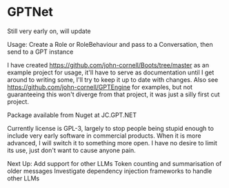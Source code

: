 # GPTNet
Still very early on, will update

Usage: Create a Role or RoleBehaviour and pass to a Conversation, then send to a GPT instance

I have created https://github.com/john-cornell/Boots/tree/master as an example project for usage, it'll have to serve as documentation until I get around to writing some, I'll try to keep it up to date with changes. Also see https://github.com/john-cornell/GPTEngine for examples, but not guaranteeing this won't diverge from that project, it was just a silly first cut project.

Package available from Nuget at JC.GPT.NET

Currently license is GPL-3, largely to stop people being stupid enough to include very early software in commercial products. When it is more advanced, I will switch it to something more open. I have no desire to limit its use, just don't want to cause anyone pain.

Next Up:
Add support for other LLMs
Token counting and summarisation of older messages
Investigate dependency injection frameworks to handle other LLMs
